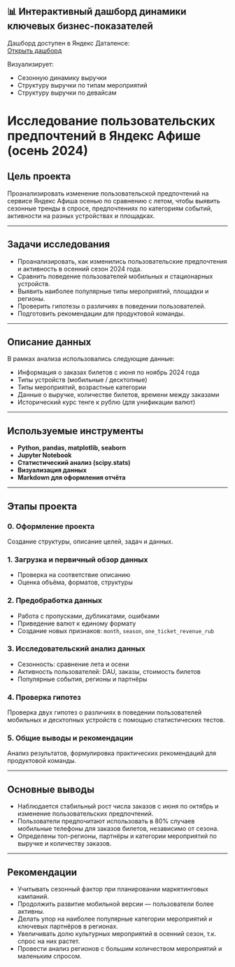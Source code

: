 ## 📊 Интерактивный дашборд динамики ключевых бизнес-показателей 

Дашборд доступен в Яндекс Даталенсе:  
[Открыть дашборд](https://datalens.yandex/80til663ss7mt)

Визуализирует:
- Сезонную динамику выручки
- Структуру выручки по типам мероприятий 
- Структуру выручки по девайсам 



# Исследование пользовательских предпочтений в Яндекс Афише (осень 2024)

## Цель проекта

Проанализировать изменение пользовательской предпочтений на сервисе Яндекс Афиша осенью по сравнению с летом, чтобы выявить сезонные тренды в спросе, предпочтениях по категориям событий, активности на разных устройствах и площадках.

---

## Задачи исследования

- Проанализировать, как изменились пользовательские предпочтения и активность в осенний сезон 2024 года.
- Сравнить поведение пользователей мобильных и стационарных устройств.
- Выявить наиболее популярные типы мероприятий, площадки и регионы.
- Проверить гипотезы о различиях в поведении пользователей.
- Подготовить рекомендации для продуктовой команды.

---

## Описание данных

В рамках анализа использовались следующие данные:

- Информация о заказах билетов с июня по ноябрь 2024 года
- Типы устройств (мобильные / десктопные)
- Типы мероприятий, возрастные категории
- Данные о выручке, количестве билетов, времени между заказами
- Исторический курс тенге к рублю (для унификации валют)

---

## Используемые инструменты

- **Python, pandas, matplotlib, seaborn**
- **Jupyter Notebook**
- **Статистический анализ (scipy.stats)**
- **Визуализация данных**
- **Markdown для оформления отчёта**

---

## Этапы проекта

### 0. Оформление проекта
Создание структуры, описание целей, задач и данных.

### 1. Загрузка и первичный обзор данных
- Проверка на соответствие описанию
- Оценка объёма, форматов, структуры

### 2. Предобработка данных
- Работа с пропусками, дубликатами, ошибками
- Приведение валют к единому формату
- Создание новых признаков: `month`, `season`, `one_ticket_revenue_rub`

### 3. Исследовательский анализ данных
- Сезонность: сравнение лета и осени
- Активность пользователей: DAU, заказы, стоимость билетов
- Популярные события, регионы и партнёры

### 4. Проверка гипотез
Проверка двух гипотез о различиях в поведении пользователей мобильных и десктопных устройств с помощью статистических тестов.

### 5. Общие выводы и рекомендации
Анализ результатов, формулировка практических рекомендаций для продуктовой команды.

---

## Основные выводы

- Наблюдается стабильный рост числа заказов с июня по октябрь и изменение пользовательских предпочтений.
- Пользователи предпочитают использовать в 80% случаев мобильные телефоны для заказов билетов, независимо от сезона.
- Определены топ-регионы, партнёры и категории мероприятий по выручке и количеству заказов.

---

## Рекомендации

- Учитывать сезонный фактор при планировании маркетинговых кампаний.
- Продолжить развитие мобильной версии — пользователи более активны.
- Делать упор на наиболее популярные категории мероприятий и ключевых партнёров в регионах.
- Увеличивать долю культурных мероприятий в осенний сезон, т.к. спрос на них растет.
- Провести анализ регионов с большим количеством мероприятий и маленьким спросом.



